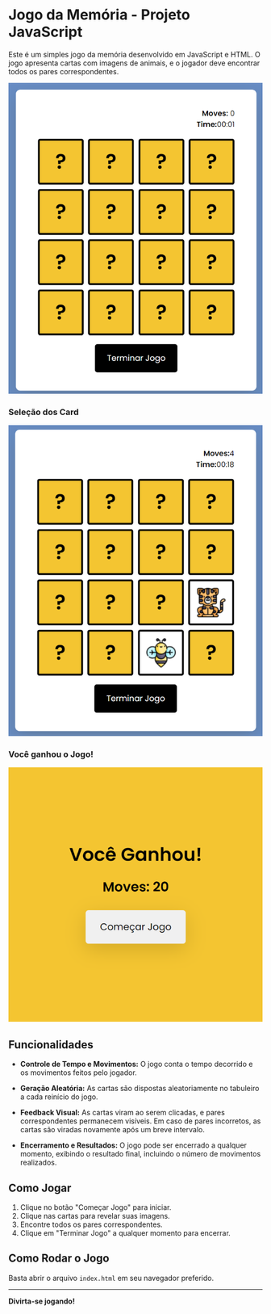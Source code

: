 # Jogo da Memória - Projeto JavaScript

Este é um simples jogo da memória desenvolvido em JavaScript e HTML. O jogo apresenta cartas com imagens de animais, e o jogador deve encontrar todos os pares correspondentes.

<div align="center">
  <img src="img/proj1.png" alt="Imagem do Projeto">
</div>

### Seleção dos Card

<div align="center">
  <img src="img/proj2.png" alt="Imagem do Projeto">
</div>

### Você ganhou o Jogo!

<div align="center">
  <img src="img/proj3.png" alt="Imagem do Projeto">
</div>

## Funcionalidades

- **Controle de Tempo e Movimentos:** O jogo conta o tempo decorrido e os movimentos feitos pelo jogador.

- **Geração Aleatória:** As cartas são dispostas aleatoriamente no tabuleiro a cada reinício do jogo.

- **Feedback Visual:** As cartas viram ao serem clicadas, e pares correspondentes permanecem visíveis. Em caso de pares incorretos, as cartas são viradas novamente após um breve intervalo.

- **Encerramento e Resultados:** O jogo pode ser encerrado a qualquer momento, exibindo o resultado final, incluindo o número de movimentos realizados.

## Como Jogar

1. Clique no botão "Começar Jogo" para iniciar.
2. Clique nas cartas para revelar suas imagens.
3. Encontre todos os pares correspondentes.
4. Clique em "Terminar Jogo" a qualquer momento para encerrar.

## Como Rodar o Jogo

Basta abrir o arquivo `index.html` em seu navegador preferido.

---

**Divirta-se jogando!**
